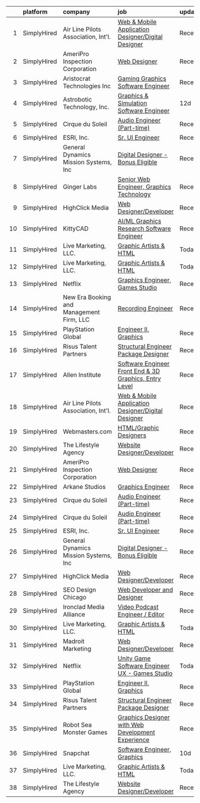 

|    | platform    | company                                  | job                                                                                                                                                                 | update_time   | location           |
|---:|:------------|:-----------------------------------------|:--------------------------------------------------------------------------------------------------------------------------------------------------------------------|:--------------|:-------------------|
|  1 | SimplyHired | Air Line Pilots Association, Int'l.      | [Web & Mobile Application Designer/Digital Designer](https://www.simplyhired.com/job/A1OPXRMZmW8eb5JQ2iHQ8h6Db0Phx-JKPKJxSJM_yw3I8rE-UD81aw?q=graphic+engineer)     | Recently      | McLean, VA         |
|  2 | SimplyHired | AmeriPro Inspection Corporation          | [Web Designer](https://www.simplyhired.com/job/IDW0OGwSAhB_FvbU88MargQ1XZYjBR0M4A_xyrtgAeC4gc8uUofsIQ?q=graphic+engineer)                                           | Recently      | Jacksonville, FL   |
|  3 | SimplyHired | Aristocrat Technologies Inc              | [Gaming Graphics Software Engineer](https://www.simplyhired.com/job/cvVpsdKB5EbPikNFe_fK-bVc5zqwDwq25cj0FxQodEBbevQLDVJCSw?q=graphic+engineer)                      | Recently      | Las Vegas, NV      |
|  4 | SimplyHired | Astrobotic Technology, Inc.              | [Graphics & Simulation Software Engineer](https://www.simplyhired.com/job/RMXIs8EpFs3tCPhAGBiPMxiY8LwXnuQ-R-6nsWKEq4SnXjDnyl65Iw?q=graphic+engineer)                | 12d           | Pittsburgh, PA     |
|  5 | SimplyHired | Cirque du Soleil                         | [Audio Engineer (Part-time)](https://www.simplyhired.com/job/C4yb6CsPeppH8O5g6hPNt7wr98xNGrYZT250pHXRjPWC0N33FsTkLA?q=graphic+engineer)                             | Recently      | New York, NY       |
|  6 | SimplyHired | ESRI, Inc.                               | [Sr. UI Engineer](https://www.simplyhired.com/job/z04EoK3efrMq-1Y208nzd1RHd1pLugIEfbilxz4sb1-loT3570tJ7Q?q=graphic+engineer)                                        | Recently      | Remote             |
|  7 | SimplyHired | General Dynamics Mission Systems, Inc    | [Digital Designer - Bonus Eligible](https://www.simplyhired.com/job/cwFuVSQHdM-ImT5ILgsi-E_x3Pju5QsjJu_OOy_-rR-E-hhZhsurqw?q=graphic+engineer)                      | Recently      | McLeansville, NC   |
|  8 | SimplyHired | Ginger Labs                              | [Senior Web Engineer, Graphics Technology](https://www.simplyhired.com/job/wWgBYFLvPNtg9CiT3e8xssL31_5wW9vBz_WSHhDid0n455TTOyGTyA?q=graphic+engineer)               | Recently      | Remote             |
|  9 | SimplyHired | HighClick Media                          | [Web Designer/Developer](https://www.simplyhired.com/job/IPvxrNzVGVn3ioc3hI1JfMQdrmXulxXDEsfB8om2aFq_saSk4uyUEw?q=graphic+engineer)                                 | Recently      | Greenville, NC     |
| 10 | SimplyHired | KittyCAD                                 | [AI/ML Graphics Research Software Engineer](https://www.simplyhired.com/job/BF5FjJGHuNQFzQz15Ehoohd2DZFeq8LmCeW744iB4EBGMgjzTwQELA?q=graphic+engineer)              | Recently      | Los Angeles, CA    |
| 11 | SimplyHired | Live Marketing, LLC.                     | [Graphic Artists & HTML](https://www.simplyhired.com/job/NUbw_oXjfY8kwxqqZA5kju72nX1b0RmBpIJysbD9_HqeDhzqFhZQkA?q=graphic+engineer)                                 | Today         | Tampa, FL          |
| 12 | SimplyHired | Live Marketing, LLC.                     | [Graphic Artists & HTML](https://www.simplyhired.com/job/NUbw_oXjfY8kwxqqZA5kju72nX1b0RmBpIJysbD9_HqeDhzqFhZQkA?q=graphic+engineer)                                 | Today         | Tampa, FL          |
| 13 | SimplyHired | Netflix                                  | [Graphics Engineer, Games Studio](https://www.simplyhired.com/job/R99sop4w15-z4eNYOl5e1cwgJA1OrxTWdlftBWBNpw8hEG9Vmc1eyw?q=graphic+engineer)                        | Recently      | Los Angeles, CA    |
| 14 | SimplyHired | New Era Booking and Management Firm, LLC | [Recording Engineer](https://www.simplyhired.com/job/2M8EgUrWXseSJrgclGIKoNlS-9uK27LWgeECRR357boHjcJeDPUPBg?q=graphic+engineer)                                     | Recently      | Dallas, TX         |
| 15 | SimplyHired | PlayStation Global                       | [Engineer II, Graphics](https://www.simplyhired.com/job/E0MApflob-lp_8iGGFXROERL51bcCO2s29rNMFqMkYqfw5j39WwfdQ?q=graphic+engineer)                                  | Recently      | San Mateo, CA      |
| 16 | SimplyHired | Risus Talent Partners                    | [Structural Engineer Package Designer](https://www.simplyhired.com/job/1MrRVA4eLnK4b5pJJDaG-ynynVVdUwncMFaHwyzt0xqV5b6Iau46fQ?q=graphic+engineer)                   | Recently      | Tulsa, OK          |
| 17 | SimplyHired | Allen Institute                          | [Software Engineer Front End & 3D Graphics, Entry Level](https://www.simplyhired.com/job/1UWqkqbo4kGk6ONnY_EZytg-aA6thPCl0PioETSzOeslKr3LrJNPPQ?q=graphic+engineer) | Recently      | Seattle, WA        |
| 18 | SimplyHired | Air Line Pilots Association, Int'l.      | [Web & Mobile Application Designer/Digital Designer](https://www.simplyhired.com/job/A1OPXRMZmW8eb5JQ2iHQ8h6Db0Phx-JKPKJxSJM_yw3I8rE-UD81aw?q=graphic+engineer)     | Recently      | McLean, VA         |
| 19 | SimplyHired | Webmasters.com                           | [HTML/Graphic Designers](https://www.simplyhired.com/job/1S2ki1F2e97xk1bn0P3q05lu3BQ0Tpk7KwB7Zii_z8pQmxmAAOWD5g?q=graphic+engineer)                                 | Recently      | Tampa, FL          |
| 20 | SimplyHired | The Lifestyle Agency                     | [Website Designer/Developer](https://www.simplyhired.com/job/Oz9P_I4rc22rl6cY7cWdybm6tNkU9Dcdigq2iG4Ml4gfey0j2Prbsw?q=graphic+engineer)                             | Recently      | Remote             |
| 21 | SimplyHired | AmeriPro Inspection Corporation          | [Web Designer](https://www.simplyhired.com/job/IDW0OGwSAhB_FvbU88MargQ1XZYjBR0M4A_xyrtgAeC4gc8uUofsIQ?q=graphic+engineer)                                           | Recently      | Jacksonville, FL   |
| 22 | SimplyHired | Arkane Studios                           | [Graphics Engineer](https://www.simplyhired.com/job/aDqDwyQqlcKV9KziuzUflOCUKWlyqM1hq_gj3yK1NqW1m1-HDo-6Vw?q=graphic+engineer)                                      | Recently      | Austin, TX         |
| 23 | SimplyHired | Cirque du Soleil                         | [Audio Engineer (Part-time)](https://www.simplyhired.com/job/C4yb6CsPeppH8O5g6hPNt7wr98xNGrYZT250pHXRjPWC0N33FsTkLA?q=graphic+engineer)                             | Recently      | New York, NY       |
| 24 | SimplyHired | Cirque du Soleil                         | [Audio Engineer (Part-time)](https://www.simplyhired.com/job/C4yb6CsPeppH8O5g6hPNt7wr98xNGrYZT250pHXRjPWC0N33FsTkLA?q=graphic+engineer)                             | Recently      | New York, NY       |
| 25 | SimplyHired | ESRI, Inc.                               | [Sr. UI Engineer](https://www.simplyhired.com/job/z04EoK3efrMq-1Y208nzd1RHd1pLugIEfbilxz4sb1-loT3570tJ7Q?q=graphic+engineer)                                        | Recently      | Remote             |
| 26 | SimplyHired | General Dynamics Mission Systems, Inc    | [Digital Designer - Bonus Eligible](https://www.simplyhired.com/job/cwFuVSQHdM-ImT5ILgsi-E_x3Pju5QsjJu_OOy_-rR-E-hhZhsurqw?q=graphic+engineer)                      | Recently      | McLeansville, NC   |
| 27 | SimplyHired | HighClick Media                          | [Web Designer/Developer](https://www.simplyhired.com/job/IPvxrNzVGVn3ioc3hI1JfMQdrmXulxXDEsfB8om2aFq_saSk4uyUEw?q=graphic+engineer)                                 | Recently      | Greenville, NC     |
| 28 | SimplyHired | SEO Design Chicago                       | [Web Developer and Designer](https://www.simplyhired.com/job/2UVF2Jb0hxIw5CeVO9TcAFkPTf_EfFHMKbrcY8ljgMeRgpF3OgmlSQ?q=graphic+engineer)                             | Recently      | Remote             |
| 29 | SimplyHired | Ironclad Media Alliance                  | [Video Podcast Engineer / Editor](https://www.simplyhired.com/job/KgKWuY9sMhZtq4oHDfZ8bo7Ipago-wxlsYeGjIYpj-IN-MyoPnuh9Q?q=graphic+engineer)                        | Recently      | Virginia Beach, VA |
| 30 | SimplyHired | Live Marketing, LLC.                     | [Graphic Artists & HTML](https://www.simplyhired.com/job/NUbw_oXjfY8kwxqqZA5kju72nX1b0RmBpIJysbD9_HqeDhzqFhZQkA?q=graphic+engineer)                                 | Today         | Tampa, FL          |
| 31 | SimplyHired | Madroit Marketing                        | [Web Designer/Developer](https://www.simplyhired.com/job/2ECCZKv_yRidqYSoG3u4dtl6EIssDNlefGaCRzsDoIHb3JnxZOP6Lw?q=graphic+engineer)                                 | Recently      | Remote             |
| 32 | SimplyHired | Netflix                                  | [Unity Game Software Engineer UX - Games Studio](https://www.simplyhired.com/job/1GLapO5RCwnxO3cGE9thmEae1R9_lP2vUPDsWM4CsX8xaZXHXz4nPw?q=graphic+engineer)         | Today         | Remote             |
| 33 | SimplyHired | PlayStation Global                       | [Engineer II, Graphics](https://www.simplyhired.com/job/E0MApflob-lp_8iGGFXROERL51bcCO2s29rNMFqMkYqfw5j39WwfdQ?q=graphic+engineer)                                  | Recently      | San Mateo, CA      |
| 34 | SimplyHired | Risus Talent Partners                    | [Structural Engineer Package Designer](https://www.simplyhired.com/job/1MrRVA4eLnK4b5pJJDaG-ynynVVdUwncMFaHwyzt0xqV5b6Iau46fQ?q=graphic+engineer)                   | Recently      | Tulsa, OK          |
| 35 | SimplyHired | Robot Sea Monster Games                  | [Graphics Designer with Web Development Experience](https://www.simplyhired.com/job/N4BO87oRG00KSi0K7Ma2m9LHGqmAvzhRS6biDsr6wLCnYBDV_MS1yw?q=graphic+engineer)      | Recently      | Remote             |
| 36 | SimplyHired | Snapchat                                 | [Software Engineer, Graphics](https://www.simplyhired.com/job/azC3yDDbvf0TrW59-CehTG0-Gs4VeJNy8svcsbx_tASuBq_tulqNkA?q=graphic+engineer)                            | 10d           | Los Angeles, CA    |
| 37 | SimplyHired | Live Marketing, LLC.                     | [Graphic Artists & HTML](https://www.simplyhired.com/job/NUbw_oXjfY8kwxqqZA5kju72nX1b0RmBpIJysbD9_HqeDhzqFhZQkA?q=graphic+engineer)                                 | Today         | Tampa, FL          |
| 38 | SimplyHired | The Lifestyle Agency                     | [Website Designer/Developer](https://www.simplyhired.com/job/Oz9P_I4rc22rl6cY7cWdybm6tNkU9Dcdigq2iG4Ml4gfey0j2Prbsw?q=graphic+engineer)                             | Recently      | Remote             |